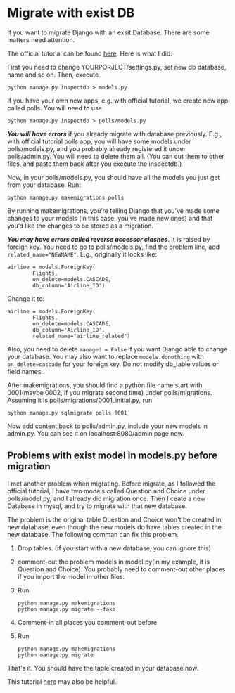 # Migrate with exist DB

If you want to migrate Django with an exsit Database. There are some matters need attention. 

The official tutorial can be found [here](https://docs.djangoproject.com/en/2.0/howto/legacy-databases/). Here is what I did:

First you need to change YOURPORJECT/settings.py, set new db database, name and so on. Then, execute

```
python manage.py inspectdb > models.py

```

If you have your own new apps, e.g. with official tutorial, we create new app called polls. You will need to use

```
python manage.py inspectdb > polls/models.py
```

***You will have errors*** if you already migrate with database previously. E.g., with official tutorial polls app, you will have some models under polls/models.py, and you probably already registered it under polls/admin.py. You will need to delete them all. (You can cut them to other files, and paste them back after you execute the inspectdb.)

Now, in your polls/models.py, you should have all the models you just get from your database. Run:

```
python manage.py makemigrations polls
```

By running makemigrations, you’re telling Django that you’ve made some changes to your models (in this case, you’ve made new ones) and that you’d like the changes to be stored as a migration.

***You may have errors called  reverse accessor clashes***. It is raised by foreign key. You need to go to polls/models.py, find the problem line, add `related_name="NEWNAME"`. E.g., originally it looks like:

```
airline = models.ForeignKey(
        Flights, 
        on_delete=models.CASCADE, 
        db_column='Airline_ID')
```

Change it to:

```
airline = models.ForeignKey(
        Flights, 
        on_delete=models.CASCADE, 
        db_column='Airline_ID', 
        related_name="airline_related")
```

Also, you need to delete `managed = False` if you want Django able to change your database. You may also want to replace `models.donothing` with `on_delete=cascade` for your foreign key. Do not modify db_table values or field names.

After makemigrations, you should find a python file name start with 0001(maybe 0002, if you migrate second time) under polls/migrations. Assuming it is polls/migrations/0001_initial.py, run

```
python manage.py sqlmigrate polls 0001
```

Now add content back to polls/admin.py, include your new models in admin.py. You can see it on localhost:8080/admin page now.

## Problems with exist model in models.py before migration

I met another problem when migrating. Before migrate, as I followed the official tutorial, I have two models called Question and Choice under polls/model.py, and I already did migration once. Then I ceate a new Database in mysql, and try to migrate with that new database. 

The problem is the original table Question and Choice won't be created in new database, even though the new models do have tables created in the new database. The following comman can fix this problem.

1. Drop tables. (If you start with a new database, you can ignore this)
2. comment-out the problem models in model.py(in my example, it is Question and Choice). You probably need to comment-out other places if you import the model in other files. 
3. Run 

	```
	python manage.py makemigrations
	python manage.py migrate --fake
	```

4. Comment-in all places you comment-out before
5. Run

	```
	python manage.py makemigrations
	python manage.py migrate
	``` 
	
That's it. You should have the table created in your database now.

This tutorial [here](https://simpleisbetterthancomplex.com/tutorial/2016/07/26/how-to-reset-migrations.html) may also be helpful.